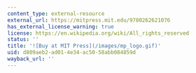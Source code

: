 ```yaml
---
content_type: external-resource
external_url: https://mitpress.mit.edu/9780262621076
has_external_license_warning: true
license: https://en.wikipedia.org/wiki/All_rights_reserved
status: ''
title: '![Buy at MIT Press](/images/mp_logo.gif)'
uid: d809aeb2-ad01-4e34-ac50-58abb084859d
wayback_url: ''
---
```

